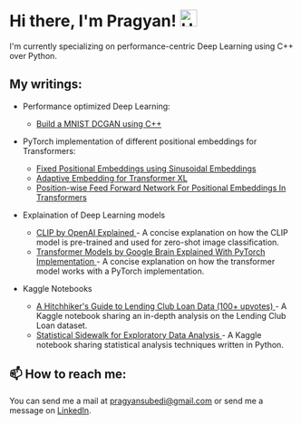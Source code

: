 # Hi there, I'm Pragyan! <img src="https://raw.githubusercontent.com/aemmadi/aemmadi/master/wave.gif" alt="Hello" width="30">

I'm currently specializing on performance-centric Deep Learning using C++ over Python.

## My writings:

- Performance optimized Deep Learning:

  - <a href="https://medium.com/@pragyansubedi/pytorch-c-frontend-build-a-mnist-dcgan-using-c-34ed4a257d26" target="_blank">Build a MNIST DCGAN using C++ </a>

- PyTorch implementation of different positional embeddings for Transformers:

  - <a href="https://medium.com/@pragyansubedi/generating-fixed-positional-embeddings-for-input-sequences-using-sinusoidal-embeddings-f09d3d1d9ccf" target="_blank">Fixed Positional Embeddings using Sinusoidal Embeddings</a>
  - <a href="https://medium.com/@pragyansubedi/adaptive-embedding-for-transformer-xl-ef8f9f80d88c" target="_blank">Adaptive Embedding for Transformer XL </a>
  - <a href="https://medium.com/@pragyansubedi/position-wise-feed-forward-network-for-positional-embeddings-in-transformers-74e71f5a20e" target="_blank">Position-wise Feed Forward Network For Positional Embeddings In Transformers </a>

- Explaination of Deep Learning models
  - <a href="https://medium.com/@pragyansubedi/clip-by-openai-explained-1e4c38644356" target="_blank"> CLIP by OpenAI Explained </a> - A concise explanation on how the CLIP model is pre-trained and used for zero-shot image classification.
  - <a href="https://medium.com/@pragyansubedi/transformer-models-by-google-brain-explained-with-pytorch-implementation-7eeb62cceeaa" target="_blank"> Transformer Models by Google Brain Explained With PyTorch Implementation </a> - A concise explanation on how the transformer model works with a PyTorch implementation.

- Kaggle Notebooks
  - <a href="https://www.kaggle.com/code/pragyanbo/a-hitchhiker-s-guide-to-lending-club-loan-data" target="_blank"> A Hitchhiker's Guide to Lending Club Loan Data (100+ upvotes) </a> - A Kaggle notebook sharing an in-depth analysis on the Lending Club Loan dataset.
  - <a href="https://www.kaggle.com/code/pragyanbo/statistical-sidewalk-for-eda" target="_blank"> Statistical Sidewalk for Exploratory Data Analysis  </a> - A Kaggle notebook sharing statistical analysis techniques written in Python.

## 📫 How to reach me:

You can send me a mail at pragyansubedi@gmail.com or send me a message on <a href="https://www.linkedin.com/in/pragyanbo/">LinkedIn</a>.
